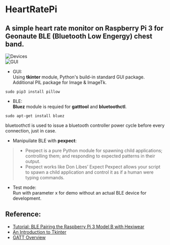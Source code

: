 # HeartRatePi
## A simple heart rate monitor on Raspberry Pi 3 for Geonaute BLE (Bluetooth Low Engergy) chest band.

  ![Devices](http://imgur.com/l9JrQPF)  
  ![GUI](http://imgur.com/3Ua3RgE)  

  * GUI:  
  Using **tkinter** module, Python's build-in standard GUI package. Additional PIL package for Image & ImageTk.  
```
sudo pip3 install pillow
```

  * BLE:  
  **Bluez** module is requied for **gatttool** and **bluetoothctl**.  

```
sudo apt-get install bluez
```
  bluetoothctl is used to issue a bluetooth controller power cycle before every connection, just in case.

  * Manipuilate BLE with **pexpect**:  
> - Pexpect is a pure Python module for spawning child applications; controlling them; and responding to expected patterns in their output. 
> - Pexpect works like Don Libes’ Expect Pexpect allows your script to spawn a child application and control it as if a human were typing commands.

  * Test mode:  
  Run with parameter x for demo without an actual BLE device for development. 
  

## Reference:

* [Tutorial: BLE Pairing the Raspberry Pi 3 Model B with Hexiwear](https://mcuoneclipse.com/2016/12/19/tutorial-ble-pairing-the-raspberry-pi-3-model-b-with-hexiwear)
* [An Introduction to Tkinter](http://effbot.org/tkinterbook)
* [GATT Overview](https://www.bluetooth.com/specifications/gatt/generic-attributes-overview)
